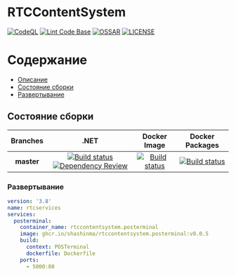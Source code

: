 # RTCContentSystem

[![CodeQL](https://github.com/shashinma/RTCContentSystem/actions/workflows/codeql.yml/badge.svg)](https://github.com/shashinma/RTCContentSystem/actions/workflows/codeql.yml)
[![Lint Code Base](https://github.com/shashinma/RTCContentSystem/actions/workflows/super-linter.yml/badge.svg)](https://github.com/shashinma/RTCContentSystem/actions/workflows/super-linter.yml)
[![OSSAR](https://github.com/shashinma/RTCContentSystem/actions/workflows/ossar.yml/badge.svg)](https://github.com/shashinma/RTCContentSystem/actions/workflows/ossar.yml)
[![LICENSE](https://img.shields.io/github/license/shashinma/RTCContentSystem.svg)](LICENSE)

Содержание
=================
* [Описание](#RTCContentSystem)
* [Состояние сборки](#Состояние-сборки)
* [Развертывание](#Развертывание)


## Состояние сборки
| Branches | .NET | Docker Image  | Docker Packages |
|:--------:|:----:|:-------------:|:---------------:|
|  **master**  | [![Build status](https://github.com/shashinma/RTCContentSystem/actions/workflows/dotnet.yml/badge.svg)](https://github.com/shashinma/RTCContentSystem/actions/workflows/dotnet.yml) [![Dependency Review](https://github.com/shashinma/RTCContentSystem/actions/workflows/dependency-review.yml/badge.svg)](https://github.com/shashinma/RTCContentSystem/actions/workflows/dependency-review.yml) | [![Build status](https://github.com/shashinma/RTCContentSystem/actions/workflows/docker-image.yml/badge.svg)](https://github.com/shashinma/RTCContentSystem/actions/workflows/docker-image.yml) |  [![Build status](https://github.com/shashinma/RTCContentSystem/actions/workflows/docker-publish.yml/badge.svg)](https://github.com/shashinma/RTCContentSystem/actions/workflows/docker-publish.yml) |


### Развертывание
```yml
version: '3.8'
name: rtcservices
services:
  posterminal:
    container_name: rtccontentsystem.posterminal
    image: ghcr.io/shashinma/rtccontentsystem.posterminal:v0.0.5
    build:
      context: POSTerminal
      dockerfile: Dockerfile
    ports:
      - 5000:80
```
